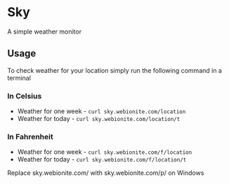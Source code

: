 # Sky

A simple weather monitor

## Usage

To check weather for your location simply run the following command in a terminal

### In Celsius
+ Weather for one week - `curl sky.webionite.com/location`
+ Weather for today - `curl sky.webionite.com/location/t`

### In Fahrenheit
+ Weather for one week - `curl sky.webionite.com/f/location`
+ Weather for today - `curl sky.webionite.com/f/location/t`

Replace sky.webionite.com/ with sky.webionite.com/p/ on Windows
